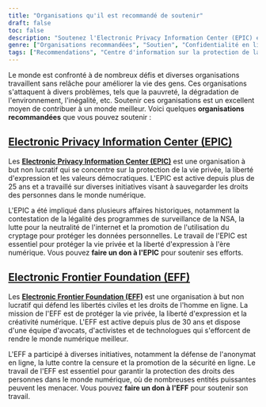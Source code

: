 ```yaml
---
title: "Organisations qu'il est recommandé de soutenir"
draft: false
toc: false
description: "Soutenez l'Electronic Privacy Information Center (EPIC) et l'Electronic Frontier Foundation (EFF) pour protéger la vie privée en ligne, la liberté d'expression et les valeurs démocratiques. Faites un don pour défendre les droits de l'homme et les libertés dans le monde numérique."
genre: ["Organisations recommandées", "Soutien", "Confidentialité en ligne", "Liberté d'expression", "Valeurs démocratiques", "EPIC", "EFF", "Vie privée", "Libertés civiles", "Droits de l'homme", "Activisme numérique", "Organisations à but non lucratif", "Donation", "Droits numériques", "Protection des données", "Cybersécurité", "Neutralité du Net", "Anonymat en ligne", "Censure"]
tags: ["Recommendations", "Centre d'information sur la protection de la vie privée", "EPIC", "Electronic Frontier Foundation (en anglais)", "EFF", "vie privée", "liberté d'expression", "valeurs démocratiques", "mission", "libertés civiles", "droits de l'homme", "avocats", "activistes", "technologues", "liberté d'expression", "créativité numérique", "don", "vie privée en ligne", "droits en ligne", "protection des données", "cybersécurité", "neutralité du réseau", "anonymat en ligne", "censure", "organisations à but non lucratif", "activisme numérique", "soutien", "monde numérique"]
---
```


Le monde est confronté à de nombreux défis et diverses organisations travaillent sans relâche pour améliorer la vie des gens. Ces organisations s'attaquent à divers problèmes, tels que la pauvreté, la dégradation de l'environnement, l'inégalité, etc. Soutenir ces organisations est un excellent moyen de contribuer à un monde meilleur. Voici quelques **organisations recommandées** que vous pouvez soutenir :

## [Electronic Privacy Information Center (EPIC)](https://donatenow.networkforgood.org/epic)

Les [**Electronic Privacy Information Center (EPIC)**](https://donatenow.networkforgood.org/epic) est une organisation à but non lucratif qui se concentre sur la protection de la vie privée, la liberté d'expression et les valeurs démocratiques. L'EPIC est active depuis plus de 25 ans et a travaillé sur diverses initiatives visant à sauvegarder les droits des personnes dans le monde numérique.

L'EPIC a été impliqué dans plusieurs affaires historiques, notamment la contestation de la légalité des programmes de surveillance de la NSA, la lutte pour la neutralité de l'internet et la promotion de l'utilisation du cryptage pour protéger les données personnelles. Le travail de l'EPIC est essentiel pour protéger la vie privée et la liberté d'expression à l'ère numérique. Vous pouvez **faire un don à l'EPIC** pour soutenir ses efforts.

## [Electronic Frontier Foundation (EFF)](https://www.eff.org/issues/bloggers/legal/join)

Les [**Electronic Frontier Foundation (EFF)**](https://www.eff.org/issues/bloggers/legal/join) est une organisation à but non lucratif qui défend les libertés civiles et les droits de l'homme en ligne. La mission de l'EFF est de protéger la vie privée, la liberté d'expression et la créativité numérique. L'EFF est active depuis plus de 30 ans et dispose d'une équipe d'avocats, d'activistes et de technologues qui s'efforcent de rendre le monde numérique meilleur.

L'EFF a participé à diverses initiatives, notamment la défense de l'anonymat en ligne, la lutte contre la censure et la promotion de la sécurité en ligne. Le travail de l'EFF est essentiel pour garantir la protection des droits des personnes dans le monde numérique, où de nombreuses entités puissantes peuvent les menacer. Vous pouvez **faire un don à l'EFF** pour soutenir son travail.
